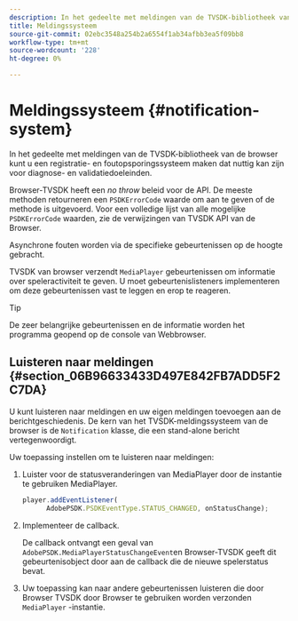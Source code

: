 ```yaml
---
description: In het gedeelte met meldingen van de TVSDK-bibliotheek van de browser kunt u een registratie- en foutopsporingssysteem maken dat nuttig kan zijn voor diagnose- en validatiedoeleinden.
title: Meldingssysteem
source-git-commit: 02ebc3548a254b2a6554f1ab34afbb3ea5f09bb8
workflow-type: tm+mt
source-wordcount: '228'
ht-degree: 0%

---
```


# Meldingssysteem {#notification-system}

In het gedeelte met meldingen van de TVSDK-bibliotheek van de browser kunt u een registratie- en foutopsporingssysteem maken dat nuttig kan zijn voor diagnose- en validatiedoeleinden.

<!--<a id="section_EC5DBE8DDA434B70A01FA2F3EF4618BD"></a>-->

Browser-TVSDK heeft een *no throw* beleid voor de API. De meeste methoden retourneren een `PSDKErrorCode` waarde om aan te geven of de methode is uitgevoerd. Voor een volledige lijst van alle mogelijke `PSDKErrorCode` waarden, zie de verwijzingen van TVSDK API van de Browser.

Asynchrone fouten worden via de specifieke gebeurtenissen op de hoogte gebracht.

TVSDK van browser verzendt `MediaPlayer` gebeurtenissen om informatie over speleractiviteit te geven. U moet gebeurtenislisteners implementeren om deze gebeurtenissen vast te leggen en erop te reageren.

>[!TIP]
>
>De zeer belangrijke gebeurtenissen en de informatie worden het programma geopend op de console van Webbrowser.

## Luisteren naar meldingen {#section_06B96633433D497E842FB7ADD5F2C7DA}

U kunt luisteren naar meldingen en uw eigen meldingen toevoegen aan de berichtgeschiedenis. De kern van het TVSDK-meldingssysteem van de browser is de `Notification` klasse, die een stand-alone bericht vertegenwoordigt.

Uw toepassing instellen om te luisteren naar meldingen:

1. Luister voor de statusveranderingen van MediaPlayer door de instantie te gebruiken MediaPlayer.

   ```js
   player.addEventListener( 
         AdobePSDK.PSDKEventType.STATUS_CHANGED, onStatusChange);
   ```

1. Implementeer de callback.

   De callback ontvangt een geval van `AdobePSDK.MediaPlayerStatusChangeEvent`en Browser-TVSDK geeft dit gebeurtenisobject door aan de callback die de nieuwe spelerstatus bevat.
1. Uw toepassing kan naar andere gebeurtenissen luisteren die door Browser TVSDK door Browser te gebruiken worden verzonden `MediaPlayer` -instantie.
